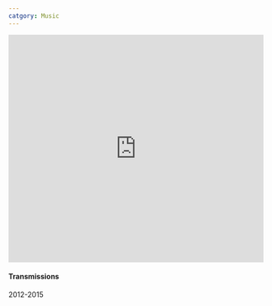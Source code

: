 ```yaml
---
catgory: Music
---
```


<div class="row">
  <div class="col-xs-12 col-sm-8">
    <iframe width="100%" height="450" scrolling="no" frameborder="no" src="https://w.soundcloud.com/player/?url=https%3A//api.soundcloud.com/playlists/111555605&amp;auto_play=false&amp;hide_related=false&amp;show_comments=true&amp;show_user=true&amp;show_reposts=false&amp;visual=true"></iframe>
  </div>
  <figcaption class="col-sm-4">
    <h4>Transmissions</h4>
    <p>2012-2015</p>
  </figcaption>
</div>
